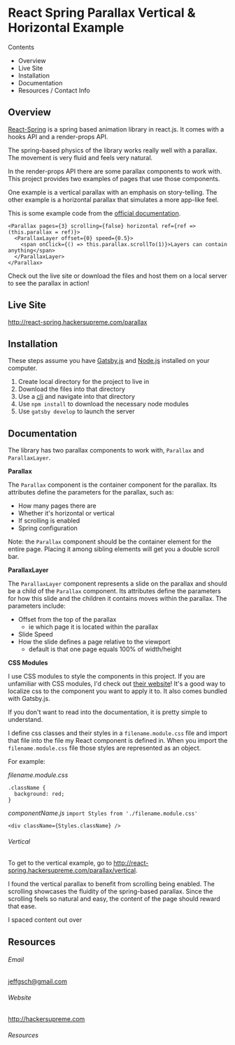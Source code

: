 # React Spring Parallax Vertical & Horizontal Example

Contents
- Overview
- Live Site
- Installation
- Documentation
- Resources / Contact Info

## Overview

[React-Spring](https://www.react-spring.io/) is a spring based animation library in react.js. It comes with a hooks API and a render-props API. 

The spring-based physics of the library works really well with a parallax. The movement is very fluid and feels very natural. 

In the render-props API there are some parallax components to work with. This project provides two examples of pages that use those components.

One example is a vertical parallax with an emphasis on story-telling. The other example is a horizontal parallax that simulates a more app-like feel.

This is some example code from the [official documentation](https://www.react-spring.io/docs/props/parallax).
```
<Parallax pages={3} scrolling={false} horizontal ref={ref => (this.parallax = ref)}>
  <ParallaxLayer offset={0} speed={0.5}>
    <span onClick={() => this.parallax.scrollTo(1)}>Layers can contain anything</span>
  </ParallaxLayer>
</Parallax>
```
Check out the live site or download the files and host them on a local server to see the parallax in action!

## Live Site

http://react-spring.hackersupreme.com/parallax

## Installation

These steps assume you have [Gatsby.js](https://www.gatsbyjs.org/) and [Node.js](https://nodejs.org/en/) installed on your computer.

1. Create local directory for the project to live in
2. Download the files into that directory
3. Use a [cli](https://www.w3schools.com/whatis/whatis_cli.asp) and navigate into that directory
4. Use `npm install` to download the necessary node modules
5. Use `gatsby develop` to launch the server

## Documentation

The library has two parallax components to work with, `Parallax` and `ParallaxLayer`. 

**Parallax**

The `Parallax` component is the container component for the parallax. Its attributes define the parameters for the parallax, such as:
- How many pages there are 
- Whether it's horizontal or vertical
- If scrolling is enabled
- Spring configuration

Note: the `Parallax` component should be the container element for the entire page. Placing it among sibling elements will get you a double scroll bar.


**ParallaxLayer**

The `ParallaxLayer` component represents a slide on the parallax and should be a child of the `Parallax` component. Its attributes define the parameters for how this slide and the children it contains moves within the parallax. The parameters include:
- Offset from the top of the parallax
  - ie which page it is located within the parallax
- Slide Speed
- How the slide defines a page relative to the viewport
  - default is that one page equals 100% of width/height


**CSS Modules**

I use CSS modules to style the components in this project. If you are unfamiliar with CSS modules, I'd check out [their website](https://github.com/css-modules/css-modules)! It's a good way to localize css to the component you want to apply it to. It also comes bundled with Gatsby.js.

If you don't want to read into the documentation, it is pretty simple to understand.

I define css classes and their styles in a `filename.module.css` file and import that file into the file my React component is defined in. When you import the `filename.module.css` file those styles are represented as an object.

For example:

_filename.module.css_
```
.className {
  background: red;
}
```
_componentName.js_
`import Styles from './filename.module.css'`

`<div className={Styles.className} />`

###### Vertical

To get to the vertical example, go to http://react-spring.hackersupreme.com/parallax/vertical.

I found the vertical parallax to benefit from scrolling being enabled. The scrolling showcases the fluidity of the spring-based parallax. Since the scrolling feels so natural and easy, the content of the page should reward that ease. 

I spaced content out over 


## Resources

###### Email

jeffgsch@gmail.com

###### Website

http://hackersupreme.com

###### Resources



